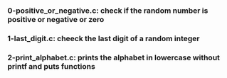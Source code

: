 ### 0-positive_or_negative.c: check if the random number is positive or negative or zero
### 1-last_digit.c: cheeck the last digit of a random integer
### 2-print_alphabet.c: prints the alphabet in lowercase without printf and puts functions 
